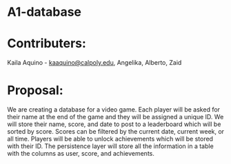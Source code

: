 # A1-database
# Contributers:
Kaila Aquino - kaaquino@calpoly.edu, 
Angelika, 
Alberto, 
Zaid 


# Proposal: 
We are creating a database for a video game. Each player will be asked for their name at the end of the game and they will be assigned a unique ID. We will store their name, score, and date to post to a leaderboard which will be sorted by score. Scores can be filtered by the current date, current week, or all time. Players will be able to unlock achievements which will be stored with their ID. The persistence layer will store all the information in a table with the columns as user, score, and achievements.
